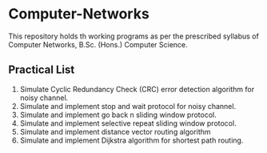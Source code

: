 # Computer-Networks

This repository holds th working programs as per the prescribed syllabus of Computer Networks, B.Sc. (Hons.) Computer Science.

## Practical List
1. Simulate Cyclic Redundancy Check (CRC) error detection algorithm for noisy channel.    
2. Simulate and implement stop and wait protocol for noisy channel.  
3. Simulate and implement go back n sliding window protocol.   
4. Simulate and implement selective repeat sliding window protocol.  
5. Simulate and implement distance vector routing algorithm  
6. Simulate and implement Dijkstra algorithm for shortest path routing.  
